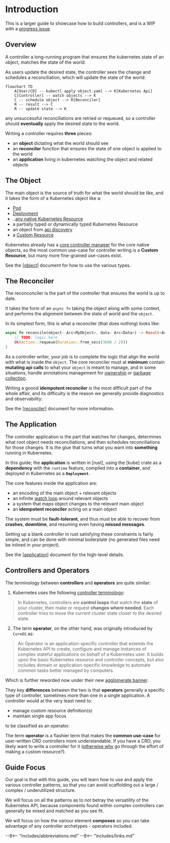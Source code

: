 # Introduction

This is a larger guide to showcase how to build controllers, and is a WIP with a [progress issue](https://github.com/kube-rs/website/issues/5).

## Overview

A controller a long-running program that ensures the kubernetes state of an object, matches the state of the world.

As users update the desired state, the controller sees the change and schedules a reconciliation, which will update the state of the world:

```mermaid
flowchart TD
    A[User/CD] -- kubectl apply object.yaml --> K[Kubernetes Api]
    C[Controller] -- watch objects --> K
    C -- schedule object --> R[Reconciler]
    R -- result --> C
    R -- update state --> K
```

any unsuccessful reconciliations are retried or requeued, so a controller should **eventually** apply the desired state to the world.

Writing a controller requires **three** pieces:

- an **object** dictating what the world should see
- an **reconciler** function that ensures the state of one object is applied to the world
- an **application** living in kubernetes watching the object and related objects

## The Object

The main object is the source of truth for what the world should be like, and it takes the form of a Kubernetes object like a:

- [Pod](https://arnavion.github.io/k8s-openapi/v0.14.x/k8s_openapi/api/core/v1/struct.Pod.html)
- [Deployment](https://arnavion.github.io/k8s-openapi/v0.14.x/k8s_openapi/api/apps/v1/struct.Deployment.html)
- ..[any native Kubernetes Resource](https://arnavion.github.io/k8s-openapi/v0.14.x/k8s_openapi/trait.Resource.html#implementors)
- a partially typed or dynamically typed Kubernetes Resource
- an object from [api discovery](https://docs.rs/kube/latest/kube/discovery/index.html)
- a [Custom Resource](https://kubernetes.io/docs/tasks/extend-kubernetes/custom-resources/custom-resource-definitions/)

Kubernetes already has a [core controller manager](https://kubernetes.io/docs/reference/command-line-tools-reference/kube-controller-manager/) for the core native objects, so the most common use-case for controller writing is a **Custom Resource**, but many more fine-grained use-cases exist. <!-- TODO: talk about use cases? -->

See the [[object]] document for how to use the various types.

## The Reconciler

The reconconciler is the part of the controller that ensures the world is up to date.

It takes the form of an `async fn` taking the object along with some context, and performs the alignment between the state of world and the `object`.

In its simplest form, this is what a reconciler (that does nothing) looks like:

```rust
async fn reconcile(object: Arc<MyObject>, data: Arc<Data>) -> Result<Action, Error> {
    // TODO: logic here
    Ok(Action::requeue(Duration::from_secs(3600 / 2)))
}
```

As a controller writer, your job is to complete the logic that align the world with what is inside the `object`.
The core reconciler must at **minimum** contain **mutating api calls** to what your `object` is meant to manage, and in some situations, handle annotations management for [ownership](https://kubernetes.io/docs/concepts/overview/working-with-objects/owners-dependents/) or [garbage collection](https://kubernetes.io/docs/concepts/overview/working-with-objects/finalizers/).

Writing a goood **idempotent reconciler** is the most difficult part of the whole affair, and its difficulty is the reason we generally provide diagnostics and observability:

See the [[reconciler]] document for more information.

## The Application

The controller application is the part that watches for changes, determines what root object needs reconciliations, and then schedules reconciliations for those changes. It is the glue that turns what you want into __something__ running in Kubernetes.

In this guide; the **application** is written in [rust], using the [kube] crate as a **dependency** with the `runtime` feature, compiled into a **container**, and deployed in Kubernetes as a **`Deployment`**.

The core features inside the application are:

- an encoding of the main object + relevant objects
- an infinite [watch loop](https://kubernetes.io/docs/reference/using-api/api-concepts/#efficient-detection-of-changes) around relevant objects
- a system that maps object changes to the relevant main object
- an **idempotent reconciler** acting on a main object

The system must be **fault-tolerant**, and thus must be able to recover from **crashes**, **downtime**, and resuming even having **missed messages**.

Setting up a blank controller in rust satisfying these constraints is fairly simple, and can be done with minimal boilerplate (no generated files need be inlined in your project).

See the [[application]] document for the high-level details.

## Controllers and Operators

The terminology between **controllers** and **operators** are quite similar:

1. Kubernetes uses the following [controller terminology](https://kubernetes.io/docs/concepts/architecture/controller/):

> In Kubernetes, controllers are **control loops** that watch the **state** of your cluster, then make or request **changes where needed**. Each controller tries to move the current cluster state closer to the desired state.

2. The term **operator**, on the other hand, was originally introduced by `CoreOS` as:

> An Operator is an application-specific controller that extends the Kubernetes API to create, configure and manage instances of complex stateful applications on behalf of a Kubernetes user. It builds upon the basic Kubernetes resource and controller concepts, but also includes domain or application-specific knowledge to automate common tasks better managed by computers.

Which is further reworded now under their new [agglomerate banner](https://cloud.redhat.com/learn/topics/operators).

They key **differences** between the two is that **operators** generally a specific type of controller, sometimes more than one in a single application. A controller would at the very least need to:

- manage custom resource definition(s)
- maintain single app focus

to be classified as an operator.

The term **operator** is a flashier term that makes the **common use-case** for user-written CRD controllers more understandable. If you have a CRD, you likely want to write a controller for it ([otherwise why](https://kubernetes.io/docs/concepts/configuration/configmap/) go through the effort of making a custom resource?).

## Guide Focus

Our goal is that with this guide, you will learn how to use and apply the various controller patterns, so that you can avoid scaffolding out a large / complex / underutilized structure.

We will focus on all the patterns as to not betray the versatility of the Kubernetes API, because components found within complex controllers can generally be mixed and matched as you see fit.

We will focus on how the variour element **composes** so you can take advantage of any controller archetypes - operators included.

--8<-- "includes/abbreviations.md"
--8<-- "includes/links.md"

[//begin]: # "Autogenerated link references for markdown compatibility"
[object]: object "The Object"
[reconciler]: reconciler "The Reconciler"
[application]: application "The Application"
[//end]: # "Autogenerated link references"
